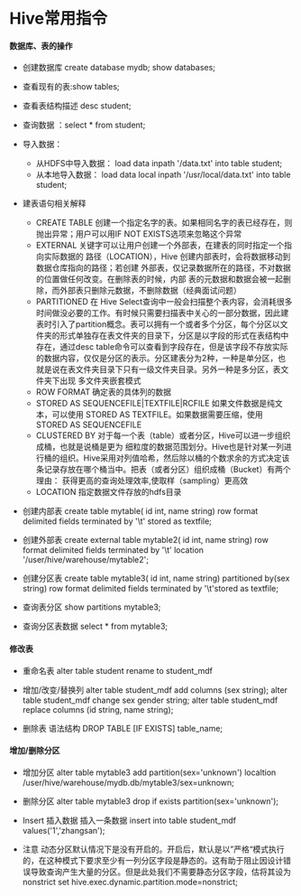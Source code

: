 ﻿# Hive常用指令
#### 数据库、表的操作
- 创建数据库
	create database mydb;
	show databases;
- 查看现有的表:show tables;
- 查看表结构描述 desc student;
- 查询数据 ：select * from student;
- 导入数据：
	- 从HDFS中导入数据：
		load data inpath '/data.txt' into table student;
	- 从本地导入数据：
		load data local inpath '/usr/local/data.txt' into table student;
	
- 建表语句相关解释
	- CREATE TABLE 创建一个指定名字的表。如果相同名字的表已经存在，则抛出异常；用户可以用IF NOT EXISTS选项来忽略这个异常
	- EXTERNAL 关键字可以让用户创建一个外部表，在建表的同时指定一个指向实际数据的 路径（LOCATION），Hive 创建内部表时，会将数据移动到数据仓库指向的路径；若创建 外部表，仅记录数据所在的路径，不对数据的位置做任何改变。在删除表的时候，内部 表的元数据和数据会被一起删除，而外部表只删除元数据，不删除数据（经典面试问题）
	- PARTITIONED 在 Hive Select查询中一般会扫描整个表内容，会消耗很多时间做没必要的工作。有时候只需要扫描表中关心的一部分数据，因此建表时引入了partition概念。表可以拥有一个或者多个分区，每个分区以文件夹的形式单独存在表文件夹的目录下，分区是以字段的形式在表结构中存在，通过desc table命令可以查看到字段存在，但是该字段不存放实际的数据内容，仅仅是分区的表示。分区建表分为2种，一种是单分区，也就是说在表文件夹目录下只有一级文件夹目录。另外一种是多分区，表文件夹下出现 多文件夹嵌套模式
	- ROW FORMAT 	确定表的具体列的数据
	- STORED AS SEQUENCEFILE|TEXTFILE|RCFILE 如果文件数据是纯文本，可以使用 STORED AS TEXTFILE。如果数据需要压缩，使用 STORED AS SEQUENCEFILE
	- CLUSTERED BY 对于每一个表（table）或者分区，Hive可以进一步组织成桶，也就是说桶是更为 细粒度的数据范围划分。Hive也是针对某一列进行桶的组织。Hive采用对列值哈希，然后除以桶的个数求余的方式决定该条记录存放在哪个桶当中。把表（或者分区）组织成桶（Bucket）有两个理由：
		获得更高的查询处理效率,使取样（sampling）更高效
	- LOCATION 指定数据文件存放的hdfs目录
- 创建内部表
	create table mytable(
		id int, 
		name string) 
	row format delimited fields terminated by '\t' stored as textfile;

- 创建外部表
	create external table mytable2(
		id int, 
		name string)
	row format delimited fields terminated by '\t' location '/user/hive/warehouse/mytable2';
- 创建分区表
	create table mytable3(
		id int, 
		name string)
	partitioned by(sex string) row format delimited fields terminated by '\t'stored as textfile;
- 查询表分区
	show partitions mytable3;
- 查询分区表数据
	select * from mytable3;
	
#### 修改表
- 重命名表
	alter table student rename to student_mdf
	
- 增加/改变/替换列
	alter table student_mdf add columns (sex string);
	alter table student_mdf change sex gender string;
	alter table student_mdf replace columns (id string, name string);

- 删除表
	语法结构
	DROP TABLE [IF EXISTS] table_name;

#### 增加/删除分区
- 增加分区
	alter table mytable3 add partition(sex='unknown') localtion /user/hive/warehouse/mydb.db/mytable3/sex=unknown;
- 删除分区
	alter table mytable3 drop if exists partition(sex='unknown');

- Insert 插入数据
	插入一条数据
	insert into table student_mdf values('1','zhangsan');
- 注意
	动态分区默认情况下是没有开启的。开启后，默认是以”严格“模式执行的，在这种模式下要求至少有一列分区字段是静态的。这有助于阻止因设计错误导致查询产生大量的分区。但是此处我们不需要静态分区字段，估将其设为 nonstrict
	set hive.exec.dynamic.partition.mode=nonstrict;